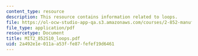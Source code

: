 ```yaml
---
content_type: resource
description: This resource contains information related to loops.
file: https://ol-ocw-studio-app-qa.s3.amazonaws.com/courses/2-852-manufacturing-systems-analysis-spring-2010/2a492e1e011aa53ffe87fefef19d6461_MIT2_852S10_loops.pdf
file_type: application/pdf
resourcetype: Document
title: MIT2_852S10_loops.pdf
uid: 2a492e1e-011a-a53f-fe87-fefef19d6461
---
```


